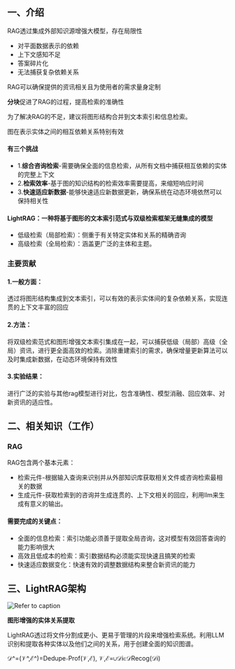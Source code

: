 ## 一、介绍

RAG透过集成外部知识源增强大模型，存在局限性

- 对平面数据表示的依赖
- 上下文感知不足
- 答案碎片化
- 无法捕获复杂依赖关系

RAG可以确保提供的资讯相关且为使用者的需求量身定制

**分块**促进了RAG的过程，提高检索的准确性

为了解决RAG的不足，建议将图形结构合并到文本索引和信息检索。

图在表示实体之间的相互依赖关系特别有效

#### 有三个挑战

- 1.**综合咨询检索**-需要确保全面的信息检索，从所有文档中捕获相互依赖的实体的完整上下文
- 2.**检索效率**-基于图的知识结构的检索效率需要提高，来缩短响应时间
- 3.**快速适应新数据**-能够快速适应新数据更新，确保系统在动态环境依然可以保持相关性

#### LightRAG：一种将基于图形的文本索引范式与双级检索框架无缝集成的模型

- 低级检索（局部检索）：侧重于有关特定实体和关系的精确咨询
- 高级检索（全局检索）：涵盖更广泛的主体和主题。

### 主要贡献

#### 1.一般方面：

透过将图形结构集成到文本索引，可以有效的表示实体间的复杂依赖关系，实现连贯的上下文丰富的回应

#### 2.方法：

将双级检索范式和图形增强文本索引集成在一起，可以捕获低级（局部）高级（全局）资讯，进行更全面高效的检索。消除重建索引的需求，确保增量更新算法可以及时集成新数据，在动态环境保持有效性

#### 3.实验结果：

进行广泛的实验与其他rag模型进行对比，包含准确性、模型消融、回应效率、对新资讯的适应性。



## 二、相关知识（工作）

### RAG

RAG包含两个基本元素：

- 检索元件-根据输入查询来识别并从外部知识库获取相关文件或咨询检索最相关的数据
- 生成元件-获取检索到的咨询并生成连贯的、上下文相关的回应，利用llm来生成有意义的输出。

#### 需要完成的关键点：

- 全面的信息检索：索引功能必须善于提取全局咨询，这对模型有效回答查询的能力影响很大
- 高效且低成本的检索：索引数据结构必须能实现快速且搞笑的检索
- 快速适应数据变化：快速有效的调整数据结构来整合新资讯的能力



## 三、LightRAG架构

![Refer to caption](https://arxiv.org/html/2410.05779v2/x1.png)

 **图形增强的实体关系提取**

LightRAG透过将文件分割成更小、更易于管理的片段来增强检索系统。利用LLM识别和提取各种实体以及他们之间的关系，用于创建全面的知识图谱。

 𝒟^=(𝒱^,ℰ^)=Dedupe∘Prof⁢(𝒱,ℰ),		𝒱,ℰ=∪𝒟i∈𝒟Recog⁢(𝒟i)